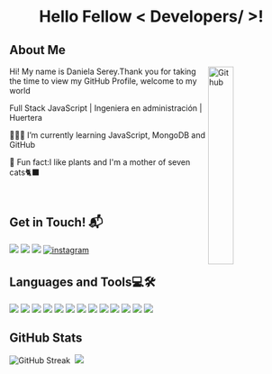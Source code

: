 <h1 align="center"> Hello Fellow < Developers/ >!</h1>
<h2> About Me </h2>
<img width="30%" align="right" alt="Github" src= "https://media.giphy.com/media/v1.Y2lkPTc5MGI3NjExbWNrOHV1NnJldHF4YzljeTh3NDdkYTVjbzlvdTZyNjkzbzdqZGdrNiZlcD12MV9pbnRlcm5hbF9naWZfYnlfaWQmY3Q9cw/ZvdMvotcDUKTrBI2w5/giphy.gif"/> 
<div><p>Hi! My name is Daniela Serey.Thank you for taking the time to view my GitHub Profile, welcome to my world</p>
<p> Full Stack JavaScript | Ingeniera en administración | Huertera</p>

👩🏼‍💻 I’m currently learning JavaScript, MongoDB and GitHub
  
🌱 Fun fact:I like plants and I'm a mother of seven cats🐈‍⬛

<br>
<h2>Get in Touch! 📬</h2>
<p>
<a target="_blank" href="https://www.linkedin.com/in/dserey/"><img src="https://img.shields.io/badge/-LinkedIn-000000?style=for-the-badge&logo=Linkedin&logoColor=white"></img></a>
<a target="_blank" href="mailto:dsereycamus@gmail.com"
><img src="https://img.shields.io/badge/-Gmail-000000?style=for-the-badge&logo=gmail&logoColor=white"></img></a>
<a target="_blank" href="https://github.com/dsereycamus"
><img src="https://img.shields.io/badge/-GitHub-000000?style=for-the-badge&logo=Github&logoColor=white"></img></a>
  <a href="https://instagram.com/dnla_sry" target="_blank">
<img src=https://img.shields.io/badge/Instagram-000000?style=for-the-badge&logo=instagram&logoColor=white alt=instagram style="margin-bottom: 5px;" />
</a>
</p>

<h2>Languages and Tools💻🛠</h2>
<img src="https://img.shields.io/badge/-HTML-E34F26?style=for-the-badge&logo=HTML5&logoColor=white"></img>
<img src="https://img.shields.io/badge/-CSS-1572B6?style=for-the-badge&logo=CSS3&logoColor=white"></img>
<img src="https://img.shields.io/badge/-Bootstrap-7952B3?style=for-the-badge&logo=bootstrap&logoColor=white"></img>
<img src="https://img.shields.io/badge/-JavaScript-F7DF1E?style=for-the-badge&logo=JavaScript&logoColor=white"></img>
<img src="https://img.shields.io/badge/-MongoDB-47A248?style=for-the-badge&logo=MongoDB&logoColor=white"></img>
<img src="https://img.shields.io/badge/-ExpressJS-000000?style=for-the-badge&logo=Express&logoColor=white"></img>
<img src="https://img.shields.io/badge/-React-61DAFB?style=for-the-badge&logo=React&logoColor=white"></img>
<img src="https://img.shields.io/badge/-Node.js-339933?style=for-the-badge&logo=node.js&logoColor=white"></img>
<img src="https://img.shields.io/badge/-Git-F05032?style=for-the-badge&logo=Git&logoColor=white"></img>
<img src="https://img.shields.io/badge/-Postman-FF6C37?style=for-the-badge&logo=Postman&logoColor=white"></img>
<img src="https://img.shields.io/badge/-Jira-0052CC?style=for-the-badge&logo=jira&logoColor=white"></img>
<img src="https://img.shields.io/badge/-Miro-050038?style=for-the-badge&logo=miro&logoColor=white"></img>
<img src="https://img.shields.io/badge/Visual%20Studio%20Code-007ACC.svg?style=for-the-badge&logo=visual-studio-code&logoColor=white""></img>
<br>

<h2>GitHub Stats</h2>
<p><img src="https://github-readme-streak-stats.herokuapp.com?user=dsereycamus&theme=transparent" alt="GitHub Streak" />
&nbsp;<img src="https://github-readme-stats.vercel.app/api?username=dsereycamus&show_icons=true&theme=light&locale=en&rank_icon=github"/></p>

<!--   
<a href="mailto:dsereycamus@gmail.com"><img src="https://img.shields.io/badge/-dsereycamus@gmail.com-D14836?style=for-the-badge&logo=Gmail&logoColor=white"/></a>
**Github Stats:**
<p>
 <img src="https://github-readme-stats.vercel.app/api/top-langs/?username=dsereycamus&count_private=true&theme=ligth">
 <p align="center">
  <a href="https://github.com/DenverCoder1/readme-typing-svg"><img src="https://readme-typing-svg.herokuapp.com?font=Time+New+Roman&color=cyan&size=25&center=true&vCenter=true&width=600&height=100&lines=Welcome+to+my+Github+profile;Full+Stack+Developer;Love+to+learn+new+stuffs..<3"></a>
</p>
</p>-->
   

